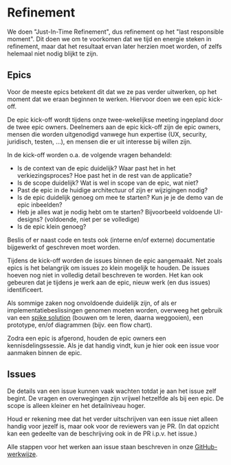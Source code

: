 # Refinement

We doen "Just-In-Time Refinement", dus refinement op het "last responsible moment". Dit doen we om te voorkomen dat we tijd en energie steken in refinement, maar dat het resultaat ervan later herzien moet worden, of zelfs helemaal niet nodig blijkt te zijn.

## Epics

Voor de meeste epics betekent dit dat we ze pas verder uitwerken, op het moment dat we eraan beginnen te werken. Hiervoor doen we een epic kick-off.

De epic kick-off wordt tijdens onze twee-wekelijkse meeting ingepland door de twee epic owners. Deelnemers aan de epic kick-off zijn de epic owners, mensen die worden uitgenodigd vanwege hun expertise (UX, security, juridisch, testen, ...), en mensen die er uit interesse bij willen zijn.

In de kick-off worden o.a. de volgende vragen behandeld:

- Is de context van de epic duidelijk? Waar past het in het verkiezingsproces? Hoe past het in de rest van de applicatie?
- Is de scope duidelijk? Wat is wel in scope van de epic, wat niet?
- Past de epic in de huidige architectuur of zijn er wijzigingen nodig?
- Is de epic duidelijk genoeg om mee te starten? Kun je je de demo van de epic inbeelden?
- Heb je alles wat je nodig hebt om te starten? Bijvoorbeeld voldoende UI-designs? (voldoende, niet per se volledige)
- Is de epic klein genoeg?

Beslis of er naast code en tests ook (interne en/of externe) documentatie bijgewerkt of geschreven moet worden.

Tijdens de kick-off worden de issues binnen de epic aangemaakt. Net zoals epics is het belangrijk om issues zo klein mogelijk te houden. De issues hoeven nog niet in volledig detail beschreven te worden. Het kan ook gebeuren dat je tijdens je werk aan de epic, nieuw werk (en dus issues) identificeert.

Als sommige zaken nog onvoldoende duidelijk zijn, of als er implementatiebeslissingen genomen moeten worden, overweeg het gebruik van een [spike solution](http://www.extremeprogramming.org/rules/spike.html) (bouwen om te leren, daarna weggooien), een prototype, en/of diagrammen (bijv. een flow chart).

Zodra een epic is afgerond, houden de epic owners een kennisdelingssessie. Als je dat handig vindt, kun je hier ook een issue voor aanmaken binnen de epic.


## Issues

De details van een issue kunnen vaak wachten totdat je aan het issue zelf begint. De vragen en overwegingen zijn vrijwel hetzelfde als bij een epic. De scope is alleen kleiner en het detailniveau hoger.

Houd er rekening mee dat het verder uitschrijven van een issue niet alleen handig voor jezelf is, maar ook voor de reviewers van je PR. (In dat opzicht kan een gedeelte van de beschrijving ook in de PR i.p.v. het issue.)

Alle stappen voor het werken aan issue staan beschreven in onze [GitHub-werkwijze](/documentatie/ontwikkelproces/GitHub-werkwijze.md).
